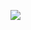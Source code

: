 ![](https://github.com/alekseykravtchuk/Task_EpamTrainingCenter/blob/master/src/by/krava/etc/unit1/cycle/cycle.PNG)

